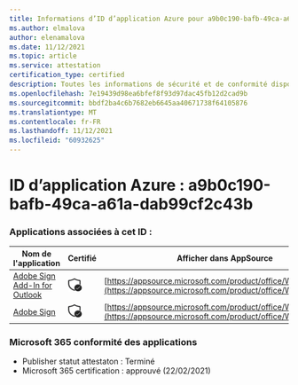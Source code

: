 ```yaml
---
title: Informations d’ID d’application Azure pour a9b0c190-bafb-49ca-a61a-dab99cf2c43b
ms.author: elmalova
author: elenamalova
ms.date: 11/12/2021
ms.topic: article
ms.service: attestation
certification_type: certified
description: Toutes les informations de sécurité et de conformité disponibles pour a9b0c190-bafb-49ca-a61a-dab99cf2c43b.
ms.openlocfilehash: 7e19439d98ea6bfef8f93d97dac45fb12d2cad9b
ms.sourcegitcommit: bbdf2ba4c6b7682eb6645aa40671738f64105876
ms.translationtype: MT
ms.contentlocale: fr-FR
ms.lasthandoff: 11/12/2021
ms.locfileid: "60932625"
---
```

# <a name="azure-app-id-a9b0c190-bafb-49ca-a61a-dab99cf2c43b"></a>ID d’application Azure : a9b0c190-bafb-49ca-a61a-dab99cf2c43b


### <a name="apps-associated-with-this-id"></a>Applications associées à cet ID :
| **Nom de l'application** | **Certifié** | **Afficher dans AppSource** |
|--------------|---------------|-----------------------|
| [Adobe Sign Add-In for Outlook](https://docs.microsoft.com/microsoft-365-app-certification/forward/WA104381158) | <img alt="Certified application badge" src="../media/certified-badge.png" height="25" width="25" /> | [https://appsource.microsoft.com/product/office/WA104381158](https://appsource.microsoft.com/product/office/WA104381158) |
| [Adobe Sign](https://docs.microsoft.com/microsoft-365-app-certification/forward/WA104381233) | <img alt="Certified application badge" src="../media/certified-badge.png" height="25" width="25" /> | [https://appsource.microsoft.com/product/office/WA104381233](https://appsource.microsoft.com/product/office/WA104381233) |

### <a name="microsoft-365-app-compliance-status"></a>Microsoft 365 conformité des applications
- Publisher statut attestaton : Terminé
- Microsoft 365 certification : approuvé (22/02/2021)
